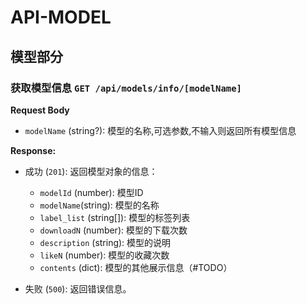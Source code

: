 # API-MODEL

## 模型部分

### 获取模型信息 `GET /api/models/info/[modelName]`

**Request Body**

- `modelName` (string?): 模型的名称,可选参数,不输入则返回所有模型信息

**Response:**

- 成功 (`201`): 返回模型对象的信息：

  - `modelId` (number): 模型ID
  - `modelName`(string): 模型的名称
  - `label_list` (string[]): 模型的标签列表
  - `downloadN` (number): 模型的下载次数
  - `description` (string): 模型的说明
  - `likeN` (number): 模型的收藏次数
  - `contents` (dict): 模型的其他展示信息（#TODO）
- 失败 (`500`): 返回错误信息。
